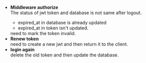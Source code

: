 <ul>
    <li>
        <div><strong>Middleware authorize</strong></div>
        <div>
            The status of jwt token and database is not same after logout.
            <ul>
                <li>expired_at in database is already updated</li>
                <li>expired_at in token isn't updated.</li>
            </ul>
            <div>need to mark the token invalid.</div>
        </div>
    </li>
    <li>
        <div><strong>Renew token</strong></div>
        <div>need to create a new jwt and then return it to the client.</div>
    </li>
    <li>
        <div><strong>login again</strong></div>
        <div>delete the old token and then update the database.</div>
    </li>
</ul>